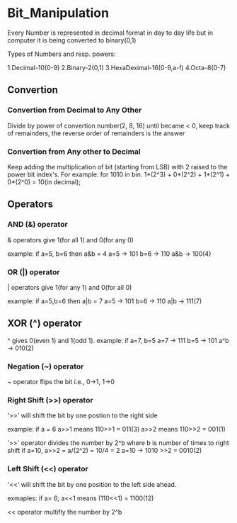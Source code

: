 # Bit_Manipulation

Every Number is represented in decimal format in day to day life but in computer it is being converted to binary(0,1)

Types of Numbers and resp. powers:

1.Decimal-10(0-9)
2.Binary-2(0,1)
3.HexaDeximal-16(0-9,a-f)
4.Octa-8(0-7)


## Convertion

### Convertion from Decimal to Any Other

Divide by power of convertion number(2, 8, 16) until became < 0, keep track of remainders, the reverse order of remainders is the answer

### Convertion from Any other to Decimal

Keep adding the multiplication of bit (starting from LSB) with 2 raised to the power bit index's. 
For example: for 1010 in bin.
1*(2^3) + 0*(2^2) + 1*(2^1) + 0*(2^0) = 10(in decimal);

## Operators

### AND (&) operator

& operators give 1(for all 1) and 0(for any 0)

example:
if a=5, b=6 then a&b = 4 
a=5 -> 101 
b=6 -> 110
a&b -> 100(4)

### OR (|) operator
| operators give 1(for any 1) and 0(for all 0)

example: 
if a=5,b=6 then a|b = 7 
a=5 -> 101 
b=6 -> 110 
a|b -> 111(7)

## XOR (^) operator

^ gives 0(even 1) and 1(odd 1). 
example: 
if a=7, b=5
a=7 -> 111 
b=5 -> 101 
a^b -> 010(2)

### Negation (~) operator

~ operator flips the bit i.e., 0->1, 1->0

### Right Shift (>>) operator

'>>' will shift the bit by one postion to the right side

example: if a = 6 
a>>1 means 110>>1 = 011(3) 
a>>2 means 110>>2 = 001(1)

'>>' operator divides the number by 2^b where b is number of times to right shift 
if a=10, a>>2 = a/(2^2) = 10/4 = 2 
a=10 -> 1010 >>2 = 0010(2)

### Left Shift (<<) operator

'<<' will shift the bit by one position to the left side ahead.

exmaples: if a= 6;
a<<1 means (110<<1) = 1100(12)

<< operator multifly the number by 2^b
